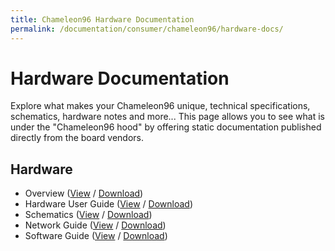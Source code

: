 ```yaml
---
title: Chameleon96 Hardware Documentation
permalink: /documentation/consumer/chameleon96/hardware-docs/
---
```

# Hardware Documentation

Explore what makes your Chameleon96 unique, technical specifications, schematics, hardware notes and more... This page allows you to see what is under the "Chameleon96 hood" by offering static documentation published directly from the board vendors.

## Hardware

- Overview ([View](https://github.com/96boards/documentation/blob/master/consumer/chameleon96/hardware-docs/files/chameleon96-overview.pdf) / [Download](https://github.com/96boards/documentation/raw/master/consumer/chameleon96/hardware-docs/files/chameleon96-overview.pdf))
- Hardware User Guide ([View](https://github.com/96boards/documentation/blob/master/consumer/chameleon96/hardware-docs/files/chameleon96-user-guide.pdf) / [Download](https://github.com/96boards/documentation/raw/master/consumer/chameleon96/hardware-docs/files/chameleon96-user-guide.pdf))
- Schematics ([View](https://github.com/96boards/documentation/blob/master/consumer/chameleon96/hardware-docs/files/chameleon96-schematics.pdf) / [Download](https://github.com/96boards/documentation/raw/master/consumer/chameleon96/hardware-docs/files/chameleon96-schematics.pdf))
- Network Guide ([View](https://github.com/96boards/documentation/blob/master/consumer/chameleon96/guides/files/chameleon96_network-guide.pdf) / [Download](https://github.com/96boards/documentation/raw/master/consumer/chameleon96/guides/files/chameleon96_network-guide.pdf))
- Software Guide ([View](https://github.com/96boards/documentation/blob/master/consumer/chameleon96/guides/files/chameleon96-software-guide.pdf) / [Download](https://github.com/96boards/documentation/raw/master/consumer/chameleon96/guides/files/chameleon96-software-guide.pdf))
